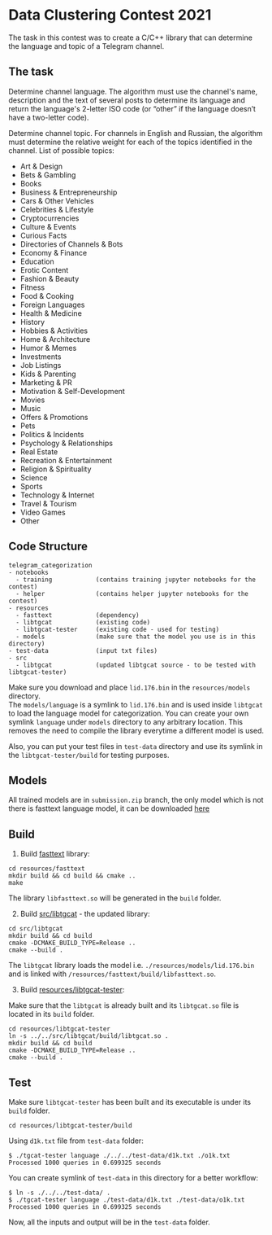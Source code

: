 # Data Clustering Contest 2021
The task in this contest was to create a C/C++ library that can determine the language and topic of a Telegram channel.

## The task
Determine channel language. The algorithm must use the channel's name, description and the text of several posts to determine its language and return the language's 2-letter ISO code (or “other” if the language doesn’t have a two-letter code).

Determine channel topic. For channels in English and Russian, the algorithm must determine the relative weight for each of the topics identified in the channel. List of possible topics:

- Art & Design
- Bets & Gambling
- Books
- Business & Entrepreneurship
- Cars & Other Vehicles
- Celebrities & Lifestyle
- Cryptocurrencies
- Culture & Events
- Curious Facts
- Directories of Channels & Bots
- Economy & Finance
- Education
- Erotic Content
- Fashion & Beauty
- Fitness
- Food & Cooking
- Foreign Languages
- Health & Medicine
- History
- Hobbies & Activities
- Home & Architecture
- Humor & Memes
- Investments
- Job Listings
- Kids & Parenting
- Marketing & PR
- Motivation & Self-Development
- Movies
- Music
- Offers & Promotions
- Pets
- Politics & Incidents
- Psychology & Relationships
- Real Estate
- Recreation & Entertainment
- Religion & Spirituality
- Science
- Sports
- Technology & Internet
- Travel & Tourism
- Video Games
- Other

## Code Structure

```text
telegram_categorization
- notebooks
  - training            (contains training jupyter notebooks for the contest)
  - helper              (contains helper jupyter notebooks for the contest)
- resources
  - fasttext            (dependency)
  - libtgcat            (existing code)
  - libtgcat-tester     (existing code - used for testing)
  - models              (make sure that the model you use is in this directory)
- test-data             (input txt files)
- src
  - libtgcat            (updated libtgcat source - to be tested with libtgcat-tester)
```

Make sure you download and place `lid.176.bin` in the `resources/models` directory.  
The `models/language` is a symlink to `lid.176.bin` and is used inside `libtgcat` to
load the language model for categorization. You can create your own symlink `language`
under `models` directory to any arbitrary location. This removes the need to compile 
the library everytime a different model is used.

Also, you can put your test files in `test-data` directory and use its symlink in the
`libtgcat-tester/build` for testing purposes.


## Models

All trained models are in `submission.zip` branch, the only model which is not there is fasttext language model, it can be downloaded [here](https://fasttext.cc/docs/en/language-identification.html)

## Build

1. Build [fasttext](./resources/fasttext/) library:

```shell
cd resources/fasttext
mkdir build && cd build && cmake ..
make
```

The library `libfasttext.so` will be generated in the `build` folder.

2. Build [src/libtgcat](./src/libtgcat/) - the updated library:

```shell
cd src/libtgcat
mkdir build && cd build
cmake -DCMAKE_BUILD_TYPE=Release ..
cmake --build .
```

The `libtgcat` library loads the model i.e. `./resources/models/lid.176.bin`
and is linked with `/resources/fasttext/build/libfasttext.so`.

3. Build [resources/libtgcat-tester](./resources/libtgcat-tester/):

Make sure that the `libtgcat` is already built and its `libtgcat.so` file is
located in its `build` folder.

```shell
cd resources/libtgcat-tester
ln -s ../../src/libtgcat/build/libtgcat.so .
mkdir build && cd build
cmake -DCMAKE_BUILD_TYPE=Release ..
cmake --build .
```

## Test

Make sure `libtgcat-tester` has been built and its executable is under its
`build` folder.

```shell
cd resources/libtgcat-tester/build
```

Using `d1k.txt` file from `test-data` folder:

```shell
$ ./tgcat-tester language ./../../test-data/d1k.txt ./o1k.txt
Processed 1000 queries in 0.699325 seconds
```

You can create symlink of `test-data` in this directory for a better workflow:

```shell
$ ln -s ./../../test-data/ .
$ ./tgcat-tester language ./test-data/d1k.txt ./test-data/o1k.txt
Processed 1000 queries in 0.699325 seconds
```

Now, all the inputs and output will be in the `test-data` folder.
